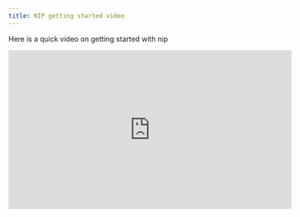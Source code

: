 ```yaml
---
title: NIP getting started video
---
```


Here is a quick video on getting started with nip

<iframe width="560" height="315" src="https://www.youtube.com/embed/laS5SZzdnAE" frameborder="0" allow="accelerometer; autoplay; encrypted-media; gyroscope; picture-in-picture" allowfullscreen></iframe>
